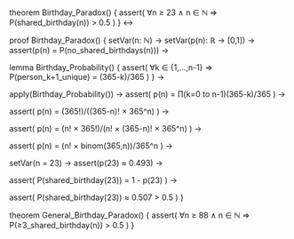 theorem Birthday_Paradox() {
  assert(
    ∀n ≥ 23 ∧ n ∈ ℕ ⇒ 
    P(shared_birthday(n)) > 0.5
  )
} ↔

proof Birthday_Paradox() {
  setVar(n: ℕ) →
  setVar(p(n): ℝ → [0,1]) →
  assert(p(n) = P(no_shared_birthdays(n))) →
  
  lemma Birthday_Probability() {
    assert(
      ∀k ∈ {1,...,n-1} ⇒
      P(person_k+1_unique) = (365-k)/365
    )
  } →
  
  apply(Birthday_Probability()) →
  assert(
    p(n) = ∏(k=0 to n-1)(365-k)/365
  ) →
  
  assert(
    p(n) = (365!)/((365-n)! × 365^n)
  ) →
  
  assert(
    p(n) = (n! × 365!)/(n! × (365-n)! × 365^n)
  ) →
  
  assert(
    p(n) = (n! × binom(365,n))/365^n
  ) →
  
  setVar(n = 23) →
  assert(p(23) ≈ 0.493) →
  
  assert(
    P(shared_birthday(23)) = 1 - p(23)
  ) →
  
  assert(
    P(shared_birthday(23)) ≈ 0.507 > 0.5
  )
}

theorem General_Birthday_Paradox() {
  assert(
    ∀n ≥ 88 ∧ n ∈ ℕ ⇒
    P(≥3_shared_birthday(n)) > 0.5
  )
}